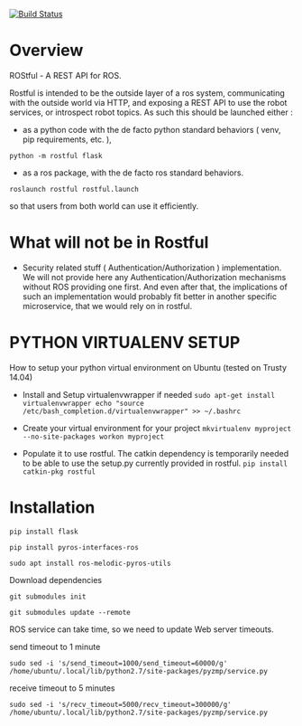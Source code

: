 [![Build Status](https://travis-ci.org/asmodehn/rostful.svg?branch=indigo-devel)](https://travis-ci.org/asmodehn/rostful)

Overview
========

ROStful - A REST API for ROS.

Rostful is intended to be the outside layer of a ros system,
communicating with the outside world via HTTP,
and exposing a REST API to use the robot services, or introspect robot topics.
As such this should be launched either : 
 - as a python code with the de facto python standard behaviors ( venv, pip requirements, etc. ),

``` python -m rostful flask ```

 - as a ros package, with the de facto ros standard behaviors.

``` roslaunch rostful rostful.launch ```

so that users from both world can use it efficiently.

What will not be in Rostful
===========================
 - Security related stuff ( Authentication/Authorization ) implementation.
 We will not provide here any Authentication/Authorization mechanisms without ROS providing one first.
 And even after that, the implications of such an implementation would probably fit better in another specific microservice, that we would rely on in rostful.

PYTHON VIRTUALENV SETUP
=======================

How to setup your python virtual environment on Ubuntu (tested on Trusty
14.04)
 - Install and Setup virtualenvwrapper if needed
``` sudo apt-get install virtualenvwrapper echo "source /etc/bash_completion.d/virtualenvwrapper" >> ~/.bashrc ```

 - Create your virtual environment for your project
``` mkvirtualenv myproject --no-site-packages workon myproject ```

 - Populate it to use rostful. The catkin dependency is temporarily needed
to be able to use the setup.py currently provided in rostful.
``` pip install catkin-pkg rostful ```

Installation
============

`pip install flask`

`pip install pyros-interfaces-ros`

`sudo apt install ros-melodic-pyros-utils`

Download dependencies

`git submodules init`

`git submodules update --remote`

ROS service can take time, so we need to update Web server timeouts.

send timeout to 1 minute

```sudo sed -i 's/send_timeout=1000/send_timeout=60000/g' /home/ubuntu/.local/lib/python2.7/site-packages/pyzmp/service.py```

receive timeout to 5 minutes

```sudo sed -i 's/recv_timeout=5000/recv_timeout=300000/g' /home/ubuntu/.local/lib/python2.7/site-packages/pyzmp/service.py```
